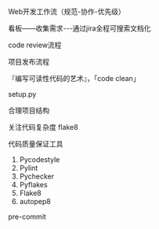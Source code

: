 Web开发工作流（规范-协作-优先级）

看板——收集需求---通过jira全程可搜索文档化

code review流程

项目发布流程

『编写可读性代码的艺术』，「code clean」

setup.py

合理项目结构

关注代码复杂度 flake8

代码质量保证工具

1. Pycodestyle
2. Pylint
3. Pychecker
4. Pyflakes
5. Flake8
6. autopep8

pre-commit





